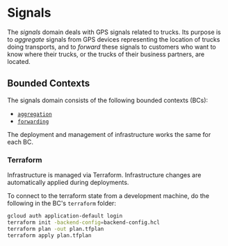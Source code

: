 # Signals

The *signals* domain deals with GPS signals related to trucks.
Its purpose is to _aggregate_ signals from GPS devices representing
the location of trucks doing transports, and to _forward_ these
signals to customers who want to know where their trucks, or the 
trucks of their business partners, are located.

## Bounded Contexts

The signals domain consists of the following bounded contexts (BCs):

- [`aggregation`](./aggregation)
- [`forwarding`](./forwarding)

The deployment and management of infrastructure works the same
for each BC.

### Terraform

Infrastructure is managed via Terraform. Infrastructure changes
are automatically applied during deployments.

To connect to the terraform state from a development machine,
do the following in the BC's `terraform` folder:

```bash
gcloud auth application-default login
terraform init -backend-config=backend-config.hcl
terraform plan -out plan.tfplan
terraform apply plan.tfplan
```